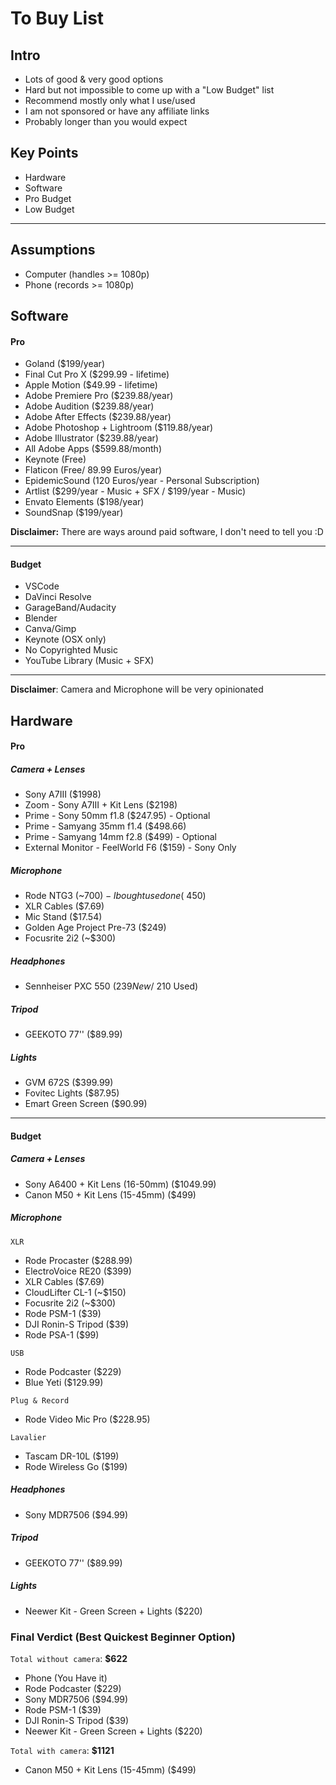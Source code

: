 # To Buy List

## Intro

- Lots of good & very good options
- Hard but not impossible to come up with a "Low Budget" list
- Recommend mostly only what I use/used
- I am not sponsored or have any affiliate links
- Probably longer than you would expect

## Key Points

- Hardware
- Software
- Pro Budget
- Low Budget

---

## Assumptions

- Computer (handles >= 1080p)
- Phone (records >= 1080p)

## Software

#### Pro

- Goland ($199/year)
- Final Cut Pro X ($299.99 - lifetime)
- Apple Motion ($49.99 - lifetime)
- Adobe Premiere Pro ($239.88/year)
- Adobe Audition ($239.88/year)
- Adobe After Effects ($239.88/year)
- Adobe Photoshop + Lightroom ($119.88/year)
- Adobe Illustrator ($239.88/year)
- All Adobe Apps ($599.88/month)
- Keynote (Free)
- Flaticon (Free/ 89.99 Euros/year)
- EpidemicSound (120 Euros/year - Personal Subscription)
- Artlist ($299/year - Music + SFX / $199/year - Music)
- Envato Elements ($198/year)
- SoundSnap ($199/year)

**Disclaimer:** There are ways around paid software, I don't
need to tell you :D

---

#### Budget

- VSCode
- DaVinci Resolve
- GarageBand/Audacity
- Blender
- Canva/Gimp
- Keynote (OSX only)
- No Copyrighted Music
- YouTube Library (Music + SFX)

---

**Disclaimer**: Camera and Microphone will be very opinionated

## Hardware

#### Pro

##### Camera + Lenses

- Sony A7III ($1998)
- Zoom - Sony A7III + Kit Lens ($2198)
- Prime - Sony 50mm f1.8 ($247.95) - Optional
- Prime - Samyang 35mm f1.4 ($498.66)
- Prime - Samyang 14mm f2.8 ($499) - Optional
- External Monitor - FeelWorld F6 ($159) - Sony Only

##### Microphone

- Rode NTG3 (~$700) - I bought used one (~$450)
- XLR Cables ($7.69)
- Mic Stand ($17.54)
- Golden Age Project Pre-73 ($249)
- Focusrite 2i2 (~$300)

##### Headphones

- Sennheiser PXC 550 ($239 New / ~$210 Used)

##### Tripod

- GEEKOTO 77'' ($89.99)

##### Lights

- GVM 672S ($399.99)
- Fovitec Lights ($87.95)
- Emart Green Screen ($90.99)

---

#### Budget

##### Camera + Lenses

- Sony A6400 + Kit Lens (16-50mm) ($1049.99)
- Canon M50 + Kit Lens (15-45mm) ($499)

##### Microphone

`XLR`

- Rode Procaster ($288.99)
- ElectroVoice RE20 ($399)
- XLR Cables ($7.69)
- CloudLifter CL-1 (~$150)
- Focusrite 2i2 (~$300)
- Rode PSM-1 ($39)
- DJI Ronin-S Tripod ($39)
- Rode PSA-1 ($99)

`USB`

- Rode Podcaster ($229)
- Blue Yeti ($129.99)

`Plug & Record`

- Rode Video Mic Pro ($228.95)

`Lavalier`

- Tascam DR-10L ($199)
- Rode Wireless Go ($199)

##### Headphones

- Sony MDR7506 ($94.99)

##### Tripod

- GEEKOTO 77'' ($89.99)

##### Lights

- Neewer Kit - Green Screen + Lights ($220)

### Final Verdict (Best Quickest Beginner Option)

`Total without camera`: **$622**

- Phone (You Have it)
- Rode Podcaster ($229)
- Sony MDR7506 ($94.99)
- Rode PSM-1 ($39)
- DJI Ronin-S Tripod ($39)
- Neewer Kit - Green Screen + Lights ($220)

`Total with camera`: **$1121**

- Canon M50 + Kit Lens (15-45mm) ($499)
